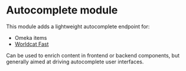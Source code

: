 # Autocomplete module

This module adds a lightweight autocomplete endpoint for:
- Omeka items
- [Worldcat Fast](http://id.worldcat.org)

Can be used to enrich content in frontend or backend components, but generally aimed at driving autocomplete
user interfaces.

